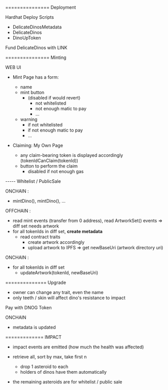 =============== Deployment

Hardhat Deploy Scripts
  - DelicateDinosMetadata
  - DelicateDinos
  - DinoUpToken

Fund DelicateDinos with LINK


=============== Minting

WEB UI
  - Mint Page has a form: 
    - name
    - mint button
      - (disabled if would revert)
        - not whitelisted
        - not enough matic to pay
        - ...
    - warning
      - if not whitelisted 
      - if not enough matic to pay
      - ...

  - Claiming: My Own Page 
    - any claim-bearing token is displayed accordingly (tokenIdCanClaim(tokenId))
    - button to perform the claim
      - disabled if not enough gas

----- Whitelist / PublicSale

ONCHAIN :
- mintDino(), mintDino(), ...

OFFCHAIN : 
- read mint events (transfer from 0 address), read ArtworkSet() events => diff set needs artwork
- for all tokenIds in diff set, **create metadata**
    - read contract traits
      - create artwork accordingly
      - upload artwork to IPFS => get newBaseUri (artwork directory uri)  

ONCHAIN : 
- for all tokenIds in diff set
  - updateArtwork(tokenId, newBaseUri)


============== Upgrade

- owner can change any trait, even the name
- only teeth / skin will affect dino's resistance to impact

Pay with DNOG Token

ONCHAIN
- metadata is updated


============= IMPACT

- impact events are emitted (how much the health was affected)

- retrieve all, sort by max, take first n
  - drop 1 asteroid to each
  - holders of dinos have them automatically

- the remaining asteroids are for whitelist / public sale